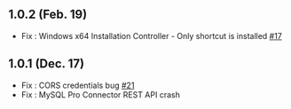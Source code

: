 ## 1.0.2 (Feb. 19)

- Fix : Windows x64 Installation Controller - Only shortcut is installed [#17](https://github.com/Wakanda/wakanda-issues/issues/17)

## 1.0.1 (Dec. 17)

- Fix : CORS credentials bug [#21](https://github.com/Wakanda/wakanda-issues/issues/21)
- Fix : MySQL Pro Connector REST API crash
